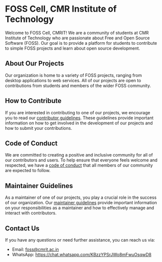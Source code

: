 # FOSS Cell, CMR Institute of Technology

Welcome to FOSS Cell, CMRIT! We are a community of students at CMR Institute of Technology who are passionate about Free and Open Source Software (FOSS). Our goal is to provide a platform for students to contribute to simple FOSS projects and learn about open source development.

## About Our Projects

Our organization is home to a variety of FOSS projects, ranging from desktop applications to web services. All of our projects are open to contributions from students and members of the wider FOSS community.

## How to Contribute

If you are interested in contributing to one of our projects, we encourage you to read our [contributor guidelines](CONTRIBUTING.md). These guidelines provide important information on how to get involved in the development of our projects and how to submit your contributions.

## Code of Conduct

We are committed to creating a positive and inclusive community for all of our contributors and users. To help ensure that everyone feels welcome and respected, we have a [code of conduct](CODE_OF_CONDUCT.md) that all members of our community are expected to follow.

## Maintainer Guidelines

As a maintainer of one of our projects, you play a crucial role in the success of our organization. Our [maintainer guidelines](MAINTAINERS.md) provide important information on your responsibilities as a maintainer and how to effectively manage and interact with contributors.

## Contact Us

If you have any questions or need further assistance, you can reach us via:

- Email: foss@cmrit.ac.in
- WhatsApp: https://chat.whatsapp.com/KBzzYPSrJWo8mFwuOsqwD8
